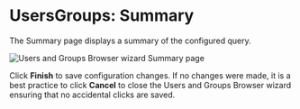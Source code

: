 # UsersGroups: Summary

The Summary page displays a summary of the configured query.

![Users and Groups Browser wizard Summary page](/img/product_docs/accessanalyzer/11.6/admin/datacollector/usersgroups/summary.webp)

Click **Finish** to save configuration changes. If no changes were made, it is a best practice to
click **Cancel** to close the Users and Groups Browser wizard ensuring that no accidental clicks are
saved.
